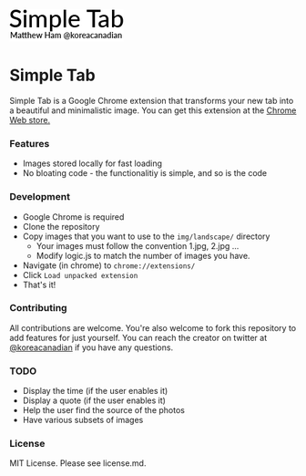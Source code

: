 ![Simple Tab](img/simple-tab.png)

# Simple Tab

Simple Tab is a Google Chrome extension that transforms your new tab into a beautiful and minimalistic image. You can get this extension at the [Chrome Web store.](https://chrome.google.com/webstore/detail/simple-tab/onmajccknmlhmaclaeplheoehfknefma)

### Features

* Images stored locally for fast loading
* No bloating code - the functionalitiy is simple, and so is the code

### Development

* Google Chrome is required
* Clone the repository
* Copy images that you want to use to the `img/landscape/` directory
	* Your images must follow the convention 1.jpg, 2.jpg ...
	* Modify logic.js to match the number of images you have.
* Navigate (in chrome) to `chrome://extensions/`
* Click `Load unpacked extension`
* That's it!

### Contributing

All contributions are welcome. You're also welcome to fork this repository to add features for just yourself. You can reach the creator on twitter at [@koreacanadian](https://twitter.com/koreacanadian) if you have any questions.

### TODO
* Display the time (if the user enables it)
* Display a quote (if the user enables it)
* Help the user find the source of the photos
* Have various subsets of images

### License

MIT License. Please see license.md.
